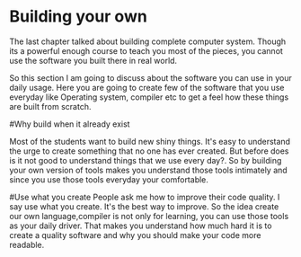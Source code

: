 # Building your own

The last chapter talked about building complete computer system. Though its a powerful enough course to teach you most of the pieces, you cannot use the software you built there in real world.

So this section I am going to discuss about the software you can use in your daily usage. Here you are going to create few of the software that you use everyday like Operating system, compiler etc to get a feel how these things are built from scratch.

#Why build when it already exist

Most of the students want to build new shiny things. It's easy to understand the urge to create something that no one has ever created. But before does is it not good to understand things that we use every day?. So by building your own version of tools makes you understand those tools intimately and since you use those tools everyday your comfortable.


#Use what you create
People ask me how to improve their code quality. I say use what you create. It's the best way to improve. So the idea create our own language,compiler is not only for learning, you can use those tools as your daily driver. That makes you understand how much hard it is to create a quality software and why you should make your code more readable.


